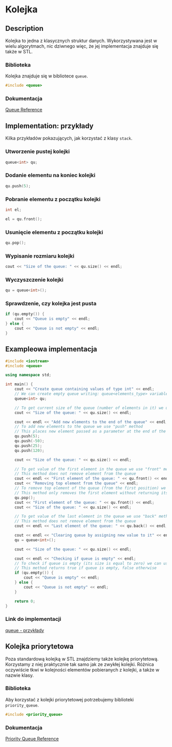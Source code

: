 # Kolejka

## Description

Kolejka to jedna z klasycznych struktur danych. 
Wykorzystywana jest w wielu algorytmach, nic dziwnego więc, że jej implementacja znajduje się także w STL.

### Biblioteka

Kolejka znajduje się w bibliotece `queue`.

```cpp
#include <queue>
```

### Dokumentacja

[Queue Reference](https://www.cplusplus.com/reference/queue/queue/)

## Implementation: przykłady

Kilka przykładów pokazujących, jak korzystać z klasy `stack`.

### Utworzenie pustej kolejki

```cpp
queue<int> qu;
```

### Dodanie elementu na koniec kolejki

```cpp
qu.push(5);
```

### Pobranie elementu z początku kolejki

```cpp
int el;

el = qu.front();
```

### Usunięcie elementu z początku kolejki

```cpp
qu.pop();
```

### Wypisanie rozmiaru kolejki

```cpp
cout << "Size of the queue: " << qu.size() << endl;
```

### Wyczyszczenie kolejki

```cpp
qu = queue<int>();
```

### Sprawdzenie, czy kolejka jest pusta

```cpp
if (qu.empty()) {
    cout << "Queue is empty" << endl;
} else {
    cout << "Queue is not empty" << endl;
}
```

## Exampleowa implementacja

```cpp
#include <iostream>
#include <queue>

using namespace std;

int main() {
    cout << "Create queue containing values of type int" << endl;
    // We can create empty queue writing: queue<elements_type> variable_name;
    queue<int> qu;

    // To get current size of the queue (number of elements in it) we use "size" method
    cout << "Size of the queue: " << qu.size() << endl;

    cout << endl << "Add new elements to the end of the queue" << endl;
    // To add new elements to the queue we use "push" method
    // This places new element passed as a parameter at the end of the queue
    qu.push(5);
    qu.push(-50);
    qu.push(25);
    qu.push(120);

    cout << "Size of the queue: " << qu.size() << endl;

    // To get value of the first element in the queue we use "front" method
    // This method does not remove element from the queue
    cout << endl << "First element of the queue: " << qu.front() << endl;
    cout << "Removing top element from the queue" << endl;
    // To remove top element of the queue (from the first position) we use "pop" method
    // This method only removes the first element without returning its value
    qu.pop();
    cout << "First element of the queue: " << qu.front() << endl;
    cout << "Size of the queue: " << qu.size() << endl;

    // To get value of the last element in the queue we use "back" method
    // This method does not remove element from the queue
    cout << endl << "Last element of the queue: " << qu.back() << endl;

    cout << endl << "Clearing queue by assigning new value to it" << endl;
    qu = queue<int>();

    cout << "Size of the queue: " << qu.size() << endl;

    cout << endl << "Checking if queue is empty" << endl;
    // To check if queue is empty (its size is equal to zero) we can use "empty" method
    // This method returns true if queue is empty, false otherwise
    if (qu.empty()) {
        cout << "Queue is empty" << endl;
    } else {
        cout << "Queue is not empty" << endl;
    }

    return 0;
}
```

### Link do implementacji

[queue - przykłady](https://ideone.com/xR1i8c)

## Kolejka priorytetowa

Poza standardową kolejką w STL znajdziemy także kolejkę priorytetową.
Korzystamy z niej praktycznie tak samo jak ze zwykłej kolejki.
Różnica oczywiście tkwi w kolejności elementów pobieranych z kolejki, a także w nazwie klasy.

### Biblioteka

Aby korzystać z kolejki priorytetowej potrzebujemy biblioteki `priority_queue`.

```cpp
#include <priority_queue>
```

### Dokumentacja

[Priority Queue Reference](https://www.cplusplus.com/reference/queue/priority_queue/)